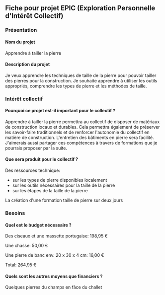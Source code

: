 ## Fiche pour projet EPIC (Exploration Personnelle d'Intérêt Collectif)

### Présentation

#### Nom du projet

Apprendre à tailler la pierre

#### Description du projet

Je veux apprendre les techniques de taille de la pierre pour pouvoir tailler des pierres pour la construction. Je souhaite apprendre à utiliser les outils appropriés, comprendre les types de pierre et les méthodes de taille.

### Intérêt collectif

#### Pourquoi ce projet est-il important pour le collectif ?

Apprendre à tailler la pierre permettra au collectif de disposer de matériaux de construction locaux et durables. Cela permettra également de préserver les savoir-faire traditionnels et de renforcer l'autonomie du collectif en matière de construction. L'entretien des bâtiments en pierre sera facilité. J'aimerais aussi partager ces compétences à travers de formations que je pourrais proposer par la suite.

#### Que sera produit pour le collectif ?

Des ressources technique:
- sur les types de pierre disponibles localement
- sur les outils nécessaires pour la taille de la pierre
- sur les étapes de la taille de la pierre
>
La création d'une formation taille de pierre sur deux jours

### Besoins

#### Quel est le budget nécessaire ?

Des ciseaux et une massette portugaise:     198,95 €

Une chasse:                                  50,00 €

Une pierre de banc env. 20 x 30 x 4 cm:      16,00 €

Total:                                      264,95 €

#### Quels sont les autres moyens que financiers ?

Quelques pierres du champs en fâce du challet
